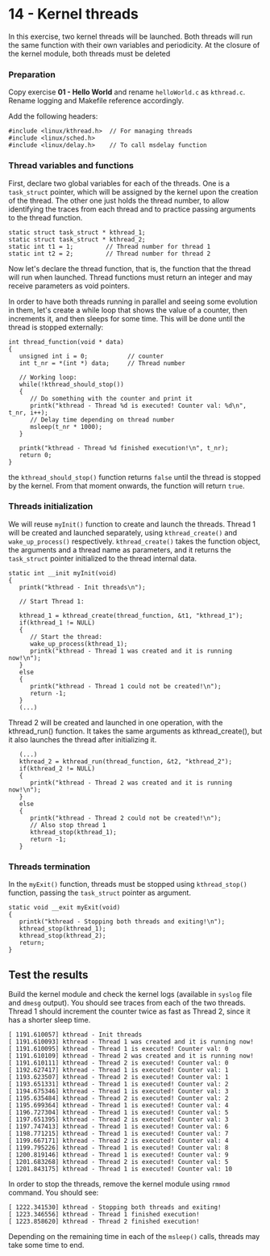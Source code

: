# 14 - Kernel threads

In this exercise, two kernel threads will be launched. Both threads will run the same function with their own variables and periodicity. At the closure of the kernel module, both threads must be deleted

### Preparation

Copy exercise **01 - Hello World** and rename `helloWorld.c` as `kthread.c`. Rename logging and Makefile reference accordingly.

Add the following headers:

```
#include <linux/kthread.h>  // For managing threads
#include <linux/sched.h>
#include <linux/delay.h>    // To call msdelay function
```

### Thread variables and functions

First, declare two global variables for each of the threads. One is a `task_struct` pointer, which will be assigned by the kernel upon the creation of the thread. The other one just holds the thread number, to allow identifying the traces from each thread and to practice passing arguments to the thread function.

```
static struct task_struct * kthread_1;
static struct task_struct * kthread_2;
static int t1 = 1;         // Thread number for thread 1
static int t2 = 2;         // Thread number for thread 2
```

Now let's declare the thread function, that is, the function that the thread will run when launched. Thread functions must return an integer and may receive parameters as void pointers.

In order to have both threads running in parallel and seeing some evolution in them, let's create a while loop that shows the value of a counter, then increments it, and then sleeps for some time. This will be done until the thread is stopped externally:

```
int thread_function(void * data)
{
   unsigned int i = 0;           // counter
   int t_nr = *(int *) data;     // Thread number

   // Working loop:
   while(!kthread_should_stop())
   {
      // Do something with the counter and print it
      printk("kthread - Thread %d is executed! Counter val: %d\n", t_nr, i++);
      // Delay time depending on thread number
      msleep(t_nr * 1000);
   }

   printk("kthread - Thread %d finished execution!\n", t_nr);
   return 0;
}
```

the `kthread_should_stop()` function returns `false` until the thread is stopped by the kernel. From that moment onwards, the function will return `true`.

### Threads initialization

We will reuse `myInit()` function to create and launch the threads. Thread 1 will be created and launched separately, using `kthread_create()` and `wake_up_process()` respectively. `kthread_create()` takes the function object, the arguments and a thread name as parameters, and it returns the `task_struct` pointer initialized to the thread internal data.

```
static int __init myInit(void)
{
   printk("kthread - Init threads\n");

   // Start Thread 1:

   kthread_1 = kthread_create(thread_function, &t1, "kthread_1");
   if(kthread_1 != NULL)
   {
      // Start the thread:
      wake_up_process(kthread_1);
      printk("kthread - Thread 1 was created and it is running now!\n");
   }
   else
   {
      printk("kthread - Thread 1 could not be created!\n");
      return -1;
   }
   (...)
```

Thread 2 will be created and launched in one operation, with the kthread_run() function. It takes the same arguments as kthread_create(), but it also launches the thread after initializing it.

```
   (...)
   kthread_2 = kthread_run(thread_function, &t2, "kthread_2");
   if(kthread_2 != NULL)
   {
      printk("kthread - Thread 2 was created and it is running now!\n");
   }
   else
   {
      printk("kthread - Thread 2 could not be created!\n");
      // Also stop thread 1
      kthread_stop(kthread_1);
      return -1;
   }
```

### Threads termination

In the `myExit()` function, threads must be stopped using `kthread_stop()` function, passing the `task_struct` pointer as argument.

```
static void __exit myExit(void)
{
   printk("kthread - Stopping both threads and exiting!\n");
   kthread_stop(kthread_1);
   kthread_stop(kthread_2);
   return;
}
```

## Test the results

Build the kernel module and check the kernel logs (available in `syslog` file and `dmesg` output). You should see traces from each of the two threads. Thread 1 should increment the counter twice as fast as Thread 2, since it has a shorter sleep time.

```
[ 1191.610057] kthread - Init threads
[ 1191.610093] kthread - Thread 1 was created and it is running now!
[ 1191.610095] kthread - Thread 1 is executed! Counter val: 0
[ 1191.610109] kthread - Thread 2 was created and it is running now!
[ 1191.610111] kthread - Thread 2 is executed! Counter val: 0
[ 1192.627417] kthread - Thread 1 is executed! Counter val: 1
[ 1193.623507] kthread - Thread 2 is executed! Counter val: 1
[ 1193.651331] kthread - Thread 1 is executed! Counter val: 2
[ 1194.675346] kthread - Thread 1 is executed! Counter val: 3
[ 1195.635484] kthread - Thread 2 is executed! Counter val: 2
[ 1195.699364] kthread - Thread 1 is executed! Counter val: 4
[ 1196.727304] kthread - Thread 1 is executed! Counter val: 5
[ 1197.651395] kthread - Thread 2 is executed! Counter val: 3
[ 1197.747413] kthread - Thread 1 is executed! Counter val: 6
[ 1198.771215] kthread - Thread 1 is executed! Counter val: 7
[ 1199.667171] kthread - Thread 2 is executed! Counter val: 4
[ 1199.795226] kthread - Thread 1 is executed! Counter val: 8
[ 1200.819146] kthread - Thread 1 is executed! Counter val: 9
[ 1201.683268] kthread - Thread 2 is executed! Counter val: 5
[ 1201.843175] kthread - Thread 1 is executed! Counter val: 10
```

In order to stop the threads, remove the kernel module using `rmmod` command. You should see:

```
[ 1222.341530] kthread - Stopping both threads and exiting!
[ 1223.346556] kthread - Thread 1 finished execution!
[ 1223.858620] kthread - Thread 2 finished execution!
```

Depending on the remaining time in each of the `msleep()` calls, threads may take some time to end.

